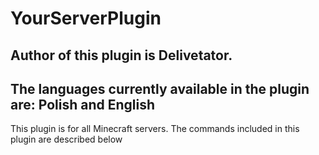 # YourServerPlugin
## Author of this plugin is Delivetator.
## The languages ​​currently available in the plugin are: Polish and English

This plugin is for all Minecraft servers. The commands included in this plugin are described below
